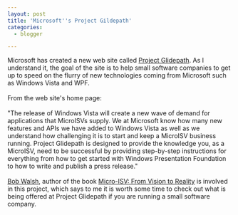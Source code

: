 ```yaml
---
layout: post
title: 'Microsoft''s Project Gildepath'
categories:
  - blogger

---
```


Microsoft has created a new web site called <a href="http://www.projectglidepath.net/">Project Glidepath</a>.  As I understand it, the goal of the site is to help small software companies to get up to speed on the flurry of new technologies coming from Microsoft such as Windows Vista and WPF.<br /><br />From the web site's home page:<br /><br />"The release of Windows Vista will create a new wave of demand for applications that MicroISVs supply. We at Microsoft know how many new features and APIs we have added to Windows Vista as well as we understand how challenging it is to start and keep a MicroISV business running. Project Glidepath is designed to provide the knowledge you, as a MicroISV, need to be successful by providing step-by-step instructions for everything from how to get started with Windows Presentation Foundation to how to write and publish a press release."<br /><br /><a href="http://safarisoftware.typepad.com/">Bob Walsh</a>, author of the book <a href="http://www.amazon.com/exec/obidos/ASIN/1590596013/whitepeaksoft-20/104-8498544-1888714?creative=327641&amp;camp=14573&amp;link_code=as1">Micro-ISV: From Vision to Reality</a> is involved in this project, which says to me it is worth some time to check out what is being offered at Project Glidepath if you are running a small software company.
